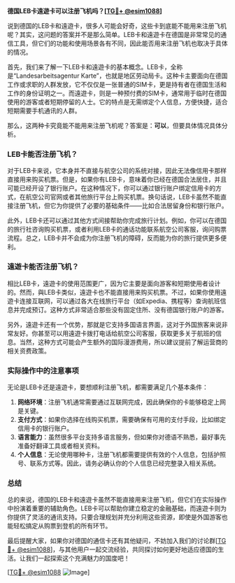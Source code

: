 **德国LEB卡遠遊卡可以注册飞机吗？[[TG💪+ @esim1088](https://t.me/s/esim1088)]**

说到德国的LEB卡和遠遊卡，很多人可能会好奇，这些卡到底能不能用来注册飞机呢？其实，这问题的答案并不是那么简单。LEB卡和遠遊卡在德国是非常常见的通信工具，但它们的功能和使用场景各有不同，因此能否用来注册飞机也取决于具体的情况。

首先，我们来了解一下LEB卡和遠遊卡的基本概念。LEB卡，全称是“Landesarbeitsagentur Karte”，也就是地区劳动局卡。这种卡主要面向在德国工作或求职的人群发放，它不仅仅是一张普通的SIM卡，更是持有者在德国生活和工作的身份证明之一。而遠遊卡，则是一种预付费的SIM卡，通常用于临时在德国使用的游客或者短期停留的人士。它的特点是无需绑定个人信息，方便快捷，适合短期需要手机通讯的人群。

那么，这两种卡究竟能不能用来注册飞机呢？答案是：**可以**，但要具体情况具体分析。

### LEB卡能否注册飞机？

对于LEB卡来说，它本身并不直接与航空公司的系统对接，因此无法像信用卡那样直接用来购买机票。但是，如果你有LEB卡，意味着你已经在德国合法居住，并且可能已经开设了银行账户。在这种情况下，你可以通过银行账户绑定信用卡的方式，在航空公司官网或者其他旅行平台上购买机票。换句话说，LEB卡虽然不能直接注册飞机，但它为你提供了必要的基础条件——比如合法居留身份和银行账户。

此外，LEB卡还可以通过其他方式间接帮助你完成旅行计划。例如，你可以在德国的旅行社咨询购买机票，或者利用LEB卡的通话功能联系航空公司客服，询问购票流程。总之，LEB卡并不会成为你注册飞机的障碍，反而能为你的旅行提供更多便利。

### 遠遊卡能否注册飞机？

相比LEB卡，遠遊卡的使用范围更广，因为它主要是面向游客和短期使用者设计的。然而，與LEB卡类似，遠遊卡也不能直接用来购买机票。不过，如果你使用遠遊卡连接互联网，可以通过各大在线旅行平台（如Expedia、携程等）查询航班信息并完成预订。这种方式非常适合那些没有固定住所、没有德国银行账户的游客。

另外，遠遊卡还有一个优势，那就是它支持多国语言界面，这对于外国旅客来说非常友好。你甚至可以用遠遊卡拨打电话给航空公司客服，获取更多关于航班的信息。当然，这种方式可能会产生额外的国际漫游费用，所以建议提前了解运营商的相关资费政策。

### 实际操作中的注意事项

无论是LEB卡还是遠遊卡，要想顺利注册飞机，都需要满足几个基本条件：

1. **网络环境**：注册飞机通常需要通过互联网完成，因此确保你的卡能够稳定上网是关键。
2. **支付方式**：如果你选择在线购买机票，需要确保有可用的支付手段，比如绑定信用卡的银行账户。
3. **语言能力**：虽然很多平台支持多语言服务，但如果你对德语不熟悉，最好事先准备好翻译工具或者相关资料。
4. **个人信息**：无论使用哪种卡，注册飞机都需要提供有效的个人信息，包括护照号、联系方式等。因此，请务必确认你的个人信息已经完整录入相关系统。

### 总结

总的来说，德国的LEB卡和遠遊卡虽然不能直接用来注册飞机，但它们在实际操作中扮演着重要的辅助角色。LEB卡可以帮助你建立稳定的金融基础，而遠遊卡则为你提供了灵活的通讯支持。只要合理规划并充分利用这些资源，即使是外国游客也能轻松搞定从购票到登机的所有环节。

最后提醒大家，如果你对德国的通信卡还有其他疑问，不妨加入我们的讨论群[[TG💪+ @esim1088](https://t.me/s/esim1088)]，与其他用户一起交流经验，共同探讨如何更好地适应德国的生活。让我们一起探索这个充满魅力的国度吧！

[[TG💪+ @esim1088](https://t.me/s/esim1088) ![Image](https://i.postimg.cc/4NQfJmqS/Snipaste-2025-05-13-00-14-12.png)]